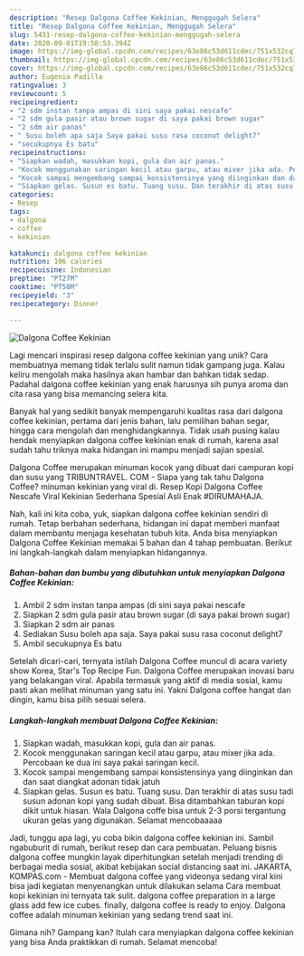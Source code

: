 ```yaml
---
description: "Resep Dalgona Coffee Kekinian, Menggugah Selera"
title: "Resep Dalgona Coffee Kekinian, Menggugah Selera"
slug: 5431-resep-dalgona-coffee-kekinian-menggugah-selera
date: 2020-09-01T19:58:53.394Z
image: https://img-global.cpcdn.com/recipes/63e86c53d611cdec/751x532cq70/dalgona-coffee-kekinian-foto-resep-utama.jpg
thumbnail: https://img-global.cpcdn.com/recipes/63e86c53d611cdec/751x532cq70/dalgona-coffee-kekinian-foto-resep-utama.jpg
cover: https://img-global.cpcdn.com/recipes/63e86c53d611cdec/751x532cq70/dalgona-coffee-kekinian-foto-resep-utama.jpg
author: Eugenia Padilla
ratingvalue: 3
reviewcount: 5
recipeingredient:
- "2 sdm instan tanpa ampas di sini saya pakai nescafe"
- "2 sdm gula pasir atau brown sugar di saya pakai brown sugar"
- "2 sdm air panas"
- " Susu boleh apa saja Saya pakai susu rasa coconut delight7"
- "secukupnya Es batu"
recipeinstructions:
- "Siapkan wadah, masukkan kopi, gula dan air panas."
- "Kocok menggunakan saringan kecil atau garpu, atau mixer jika ada. Percobaan ke dua ini saya pakai saringan kecil."
- "Kocok sampai mengembang sampai konsistensinya yang diinginkan dan dan saat diangkat adonan tidak jatuh"
- "Siapkan gelas. Susun es batu. Tuang susu. Dan terakhir di atas susu tadi susun adonan kopi yang sudah dibuat. Bisa ditambahkan taburan kopi dikit untuk hiasan. Wala Dalgona coffe bisa untuk 2-3 porsi tergantung ukuran gelas yang digunakan. Selamat mencobaaaaa"
categories:
- Resep
tags:
- dalgona
- coffee
- kekinian

katakunci: dalgona coffee kekinian 
nutrition: 106 calories
recipecuisine: Indonesian
preptime: "PT27M"
cooktime: "PT58M"
recipeyield: "3"
recipecategory: Dinner

---
```



![Dalgona Coffee Kekinian](https://img-global.cpcdn.com/recipes/63e86c53d611cdec/751x532cq70/dalgona-coffee-kekinian-foto-resep-utama.jpg)

Lagi mencari inspirasi resep dalgona coffee kekinian yang unik? Cara membuatnya memang tidak terlalu sulit namun tidak gampang juga. Kalau keliru mengolah maka hasilnya akan hambar dan bahkan tidak sedap. Padahal dalgona coffee kekinian yang enak harusnya sih punya aroma dan cita rasa yang bisa memancing selera kita.

Banyak hal yang sedikit banyak mempengaruhi kualitas rasa dari dalgona coffee kekinian, pertama dari jenis bahan, lalu pemilihan bahan segar, hingga cara mengolah dan menghidangkannya. Tidak usah pusing kalau hendak menyiapkan dalgona coffee kekinian enak di rumah, karena asal sudah tahu triknya maka hidangan ini mampu menjadi sajian spesial.

Dalgona Coffee merupakan minuman kocok yang dibuat dari campuran kopi dan susu yang TRIBUNTRAVEL. COM - Siapa yang tak tahu Dalgona Coffee? minuman kekinian yang viral di. Resep Kopi Dalgona Coffee Nescafe Viral Kekinian Sederhana Spesial Asli Enak #DIRUMAHAJA.


Nah, kali ini kita coba, yuk, siapkan dalgona coffee kekinian sendiri di rumah. Tetap berbahan sederhana, hidangan ini dapat memberi manfaat dalam membantu menjaga kesehatan tubuh kita. Anda bisa menyiapkan Dalgona Coffee Kekinian memakai 5 bahan dan 4 tahap pembuatan. Berikut ini langkah-langkah dalam menyiapkan hidangannya.

<!--inarticleads1-->

##### Bahan-bahan dan bumbu yang dibutuhkan untuk menyiapkan Dalgona Coffee Kekinian:

1. Ambil 2 sdm instan tanpa ampas (di sini saya pakai nescafe
1. Siapkan 2 sdm gula pasir atau brown sugar (di saya pakai brown sugar)
1. Siapkan 2 sdm air panas
1. Sediakan  Susu boleh apa saja. Saya pakai susu rasa coconut delight7
1. Ambil secukupnya Es batu


Setelah dicari-cari, ternyata istilah Dalgona Coffee muncul di acara variety show Korea, Star&#39;s Top Recipe Fun. Dalgona Coffee merupakan inovasi baru yang belakangan viral. Apabila termasuk yang aktif di media sosial, kamu pasti akan melihat minuman yang satu ini. Yakni Dalgona coffee hangat dan dingin, kamu bisa pilih sesuai selera. 

<!--inarticleads2-->

##### Langkah-langkah membuat Dalgona Coffee Kekinian:

1. Siapkan wadah, masukkan kopi, gula dan air panas.
1. Kocok menggunakan saringan kecil atau garpu, atau mixer jika ada. Percobaan ke dua ini saya pakai saringan kecil.
1. Kocok sampai mengembang sampai konsistensinya yang diinginkan dan dan saat diangkat adonan tidak jatuh
1. Siapkan gelas. Susun es batu. Tuang susu. Dan terakhir di atas susu tadi susun adonan kopi yang sudah dibuat. Bisa ditambahkan taburan kopi dikit untuk hiasan. Wala Dalgona coffe bisa untuk 2-3 porsi tergantung ukuran gelas yang digunakan. Selamat mencobaaaaa


Jadi, tunggu apa lagi, yu coba bikin dalgona coffee kekinian ini. Sambil ngabuburit di rumah, berikut resep dan cara pembuatan. Peluang bisnis dalgona coffee mungkin layak diperhitungkan setelah menjadi trending di berbagai media sosial, akibat kebijakan social distancing saat ini. JAKARTA, KOMPAS.com - Membuat dalgona coffee yang videonya sedang viral kini bisa jadi kegiatan menyenangkan untuk dilakukan selama Cara membuat kopi kekinian ini ternyata tak sulit. dalgona coffee preparation in a large glass add few ice cubes. finally, dalgona coffee is ready to enjoy. Dalgona coffee adalah minuman kekinian yang sedang trend saat ini. 

Gimana nih? Gampang kan? Itulah cara menyiapkan dalgona coffee kekinian yang bisa Anda praktikkan di rumah. Selamat mencoba!
